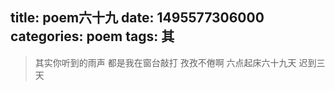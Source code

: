 title: poem六十九
date: 1495577306000
categories: poem
tags: 其
---
> 其实你听到的雨声
都是我在窗台敲打
孜孜不倦啊
六点起床六十九天 迟到三天